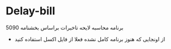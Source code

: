 # Delay-bill
برنامه محاسبه لایحه تاخیرات براساس بخشنامه 5090
* از اونجایی که هنوز برنامه کامل نشده فعلا از فایل اکسل استفاده کنید
